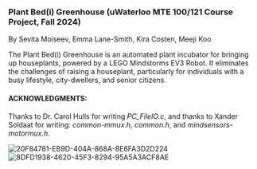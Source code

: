 ### Plant Bed(i) Greenhouse (uWaterloo MTE 100/121 Course Project, Fall 2024)
By Sevita Moiseev, Emma Lane-Smith, Kira Costen, Meeji Koo

The Plant Bed(i) Greenhouse is an automated plant incubator for bringing up houseplants, powered by a LEGO Mindstorms EV3 Robot. It eliminates the
challenges of raising a houseplant, particularly for individuals with a busy lifestyle, city-dwellers, and senior citizens.

#### ACKNOWLEDGMENTS:
Thanks to Dr. Carol Hulls for writing _PC_FileIO.c_, and thanks to Xander Soldaat for writing:
_common-mmux.h_, _common.h_, and _mindsensors-motormux.h_.

![20F84781-EB9D-404A-868A-8E6FA3D2D224](https://github.com/user-attachments/assets/2ec0e559-507a-4593-b95a-d3153e0b967c)
![8DFD1938-4620-45F3-8294-95A5A3ACF8AE](https://github.com/user-attachments/assets/e2caa7ed-3914-4970-a8f6-5b4572bacf49)


